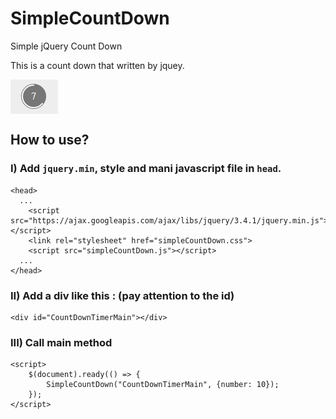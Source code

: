 # SimpleCountDown
Simple jQuery Count Down


This is a count down that written by jquey.

<img src="pastedImage.png" align="center"/> 

## How to use?

### I) Add `jquery.min`, style and mani javascript file in `head`.
```
<head>
  ...
    <script src="https://ajax.googleapis.com/ajax/libs/jquery/3.4.1/jquery.min.js"></script>
    <link rel="stylesheet" href="simpleCountDown.css">
    <script src="simpleCountDown.js"></script>
  ...
</head>
```

### II) Add a div like this : (pay attention to the id)
```
<div id="CountDownTimerMain"></div>
```

### III) Call main method

```
<script>
    $(document).ready(() => {
        SimpleCountDown("CountDownTimerMain", {number: 10});
    });
</script>
```

